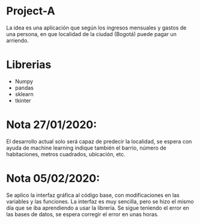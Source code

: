 # Project-A
 La idea es una aplicación que según los ingresos mensuales y gastos de una persona, en que localidad 
 de la ciudad (Bogotá) puede pagar un arriendo.

# Librerias
- Numpy
- pandas
- sklearn
- tkinter

# Nota 27/01/2020:
El desarrollo actual solo será capaz de predecir la localidad, se espera con ayuda de machine learning
indique también el barrio, número de habitaciones, metros cuadrados, ubicación, etc.

# Nota 05/02/2020:
Se aplico la interfaz gráfica al código base, con modificaciones en las variables y las funciones.
La interfaz es muy sencilla, pero se hizo el mismo día que se iba aprendiendo a usar la librería.
Se sigue teniendo el error en las bases de datos, se espera corregir el error en unas horas.
